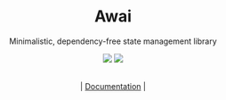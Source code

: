 <div align="center">
  <h1>Awai</h1>
  
  <p>Minimalistic, dependency-free state management library</p>

  <div>
    <img src="https://github.com/yuriyyakym/awai/actions/workflows/tests.yml/badge.svg" />
    <img src="https://img.shields.io/badge/stability-experimental-blue.svg" />
  </div>

  <br />
  
  <p>| <a href="https://awai.vercel.app/">Documentation</a> |</p>
</div>
